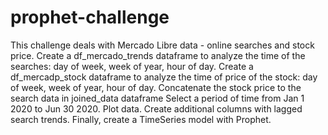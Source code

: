 # prophet-challenge
This challenge deals with Mercado Libre data - online searches and stock price.
Create a df_mercado_trends dataframe to analyze the time of the searches: day of week, week of year, hour of day.
Create a df_mercadp_stock dataframe to analyze the time of price of the stock: day of week, week of year, hour of day.
Concatenate the stock price to the search data in joined_data dataframe
Select a period of time from Jan 1 2020 to Jun 30 2020. Plot data.
Create additional columns with lagged search trends.
Finally, create a TimeSeries model with Prophet.
